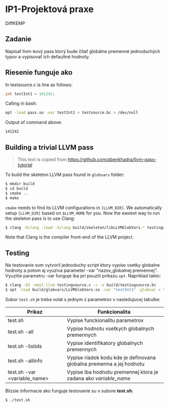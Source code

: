 # IP1-Projektová praxe #
DiffKEMP
## Zadanie ##
Napísať llvm-kový pass ktorý bude čítať globálne premenné jednoduchých typov 
a vypisovať ich defaultné hodnoty.

## Riesenie funguje ako ##
In testsource.c is line as follows:
```c
int testInt1 = 141242;
```
Calling in bash:
```bash
opt -load pass.so -var testInt1 < testsource.bc > /dev/null
```
Output of command above:
```bash
141242
```


## Building a trivial LLVM pass ##
>This text is copied from https://github.com/abenkhadra/llvm-pass-tutorial

To build the skeleton LLVM pass found in `globvars` folder:
```bash
$ mkdir build
$ cd build
$ cmake ..
$ make
```
`cmake` needs to find its LLVM configurations in `[LLVM_DIR]`. We automatically
setup `[LLVM_DIR]` based on `$LLVM_HOME` for you. Now the easiest way to run the skeleton pass is to use Clang:
```bash
$ clang -Xclang -load -Xclang build/skeleton/libLLVMGlobVars.* testingsource.c
```
Note that Clang is the compiler front-end of the LLVM project.

## Testing ##
Na testovanie som vytvoril jednoduchy script ktory vypise vsetky globalne hodnoty 
a potom aj vyuziva parameter -var "nazov_globalnej premennej". Vyuzitie parametru
-var funguje iba pri pouziti prikazu `opt`. Napríklad takto:
```bash
$ clang -O3 -emit-llvm testingsource.c -c -o build/testingsource.bc
$ opt -load build/globvars/LLVMGlobVars.so -var "testInt1" -globvar < testingsource.bc > /dev/null
```
Subor `test.sh` je treba volat s jednym z parametrov v nasledujucej tabulke:

| Prikaz       | Funkcionalita                                    |
|--------------|--------------------------------------------------|
| test.sh      | Vypise funckionalitu parametrov                  |
| test.sh -all | Vypise hodnotu vsetkych globalnych premennych   |
| test.sh -listids | Vypise identifikatory globalnych premennych |
| test.sh -allinfo | Vypise riadok kodu kde je definovana globalna premenna a jej hodnotu |
| test.sh -var <variable_name> | Vypise iba hodnotu premennej ktora je zadana ako *variable_name* |

Blizsie informacie ako funguje testovanie su v subore **test.sh**:
```bash
$ ./test.sh
```